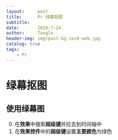 ```yaml
---
layout:     post
title:      Pr 绿幕抠图
subtitle:   
date:       2020-7-24
author:     Tangle
header-img: img/post-bg-ios9-web.jpg
catalog: true
tags:
    - Pr
---
```


# 绿幕抠图

## 使用绿幕图

0. 在**效果**中搜索**超级键**并拉去到时间轴中
0. 在**效果控件**中的**超级键**设置**主要颜色**为绿色
